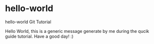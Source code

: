# hello-world
hello-world Git Tutorial

Hello World, this is a generic message generate by me during the qucik guide tutorial. Have a good day!
:)
